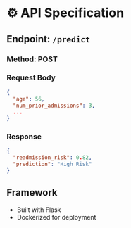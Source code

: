 # ⚙️ API Specification

## Endpoint: `/predict`
### Method: POST

### Request Body
```json
{
  "age": 56,
  "num_prior_admissions": 3,
  ...
}
```

### Response
```json
{
  "readmission_risk": 0.82,
  "prediction": "High Risk"
}
```

## Framework
- Built with Flask
- Dockerized for deployment
